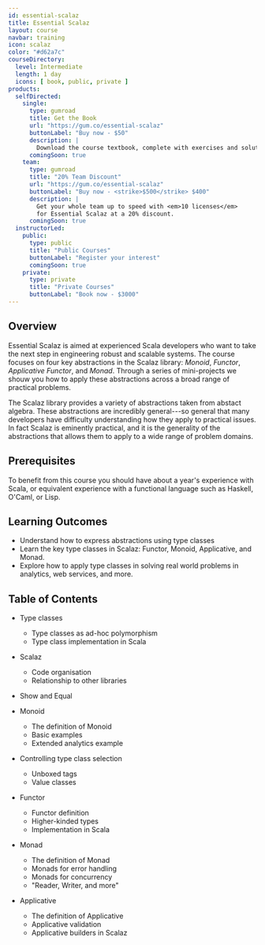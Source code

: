 ```yaml
---
id: essential-scalaz
title: Essential Scalaz
layout: course
navbar: training
icon: scalaz
color: "#d62a7c"
courseDirectory:
  level: Intermediate
  length: 1 day
  icons: [ book, public, private ]
products:
  selfDirected:
    single:
      type: gumroad
      title: Get the Book
      url: "https://gum.co/essential-scalaz"
      buttonLabel: "Buy now - $50"
      description: |
        Download the course textbook, complete with exercises and solutions, in HTML, PDF, and ePub formats.
      comingSoon: true
    team:
      type: gumroad
      title: "20% Team Discount"
      url: "https://gum.co/essential-scalaz"
      buttonLabel: "Buy now - <strike>$500</strike> $400"
      description: |
        Get your whole team up to speed with <em>10 licenses</em>
        for Essential Scalaz at a 20% discount.
      comingSoon: true
  instructorLed:
    public:
      type: public
      title: "Public Courses"
      buttonLabel: "Register your interest"
      comingSoon: true
    private:
      type: private
      title: "Private Courses"
      buttonLabel: "Book now - $3000"
---
```


## Overview

Essential Scalaz is aimed at experienced Scala developers who want to take the next step in engineering robust and scalable systems. The course focuses on four key abstractions in the Scalaz library: *Monoid*, *Functor*, *Applicative Functor*, and *Monad*. Through a series of mini-projects we shouw you how to apply these abstractions across a broad range of practical problems.

The Scalaz library provides a variety of abstractions taken from abstact algebra. These abstractions are incredibly general---so general that many developers have difficulty understanding how they apply to practical issues. In fact Scalaz is eminently practical, and it is the generality of the abstractions that allows them to apply to a wide range of problem domains.

## Prerequisites

To benefit from this course you should have about a year's experience with Scala, or equivalent experience with a functional language such as Haskell, O'Caml, or Lisp.

## Learning Outcomes

- Understand how to express abstractions using type classes
- Learn the key type classes in Scalaz: Functor, Monoid, Applicative, and Monad.
- Explore how to apply type classes in solving real world problems in analytics, web services, and more.

## Table of Contents

- Type classes
  - Type classes as ad-hoc polymorphism
  - Type class implementation in Scala

- Scalaz
  - Code organisation
  - Relationship to other libraries

- Show and Equal

- Monoid
  - The definition of Monoid
  - Basic examples
  - Extended analytics example

- Controlling type class selection
  - Unboxed tags
  - Value classes

- Functor
  - Functor definition
  - Higher-kinded types
  - Implementation in Scala

- Monad
  - The definition of Monad
  - Monads for error handling
  - Monads for concurrency
  - "Reader, Writer, and more"

- Applicative
  - The definition of Applicative
  - Applicative validation
  - Applicative builders in Scalaz
